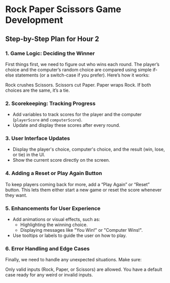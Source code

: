 # Rock Paper Scissors Game Development

## Step-by-Step Plan for Hour 2

### 1. Game Logic: Deciding the Winner

First things first, we need to figure out who wins each round. The player’s choice and the computer’s random choice are compared using simple if-else statements (or a switch-case if you prefer). Here’s how it works:

Rock crushes Scissors.
Scissors cut Paper.
Paper wraps Rock.
If both choices are the same, it’s a tie.

### 2. Scorekeeping: Tracking Progress

- Add variables to track scores for the player and the computer (`playerScore` and `computerScore`).
- Update and display these scores after every round.

### 3. User Interface Updates

- Display the player's choice, computer's choice, and the result (win, lose, or tie) in the UI.
- Show the current score directly on the screen.

### 4. Adding a Reset or Play Again Button

To keep players coming back for more, add a “Play Again” or “Reset” button. This lets them either start a new game or reset the score whenever they want.

### 5. Enhancements for User Experience

- Add animations or visual effects, such as:
  - Highlighting the winning choice.
  - Displaying messages like "You Win!" or "Computer Wins!".
- Use tooltips or labels to guide the user on how to play.

### 6. Error Handling and Edge Cases

Finally, we need to handle any unexpected situations. Make sure:

Only valid inputs (Rock, Paper, or Scissors) are allowed.
You have a default case ready for any weird or invalid inputs.
